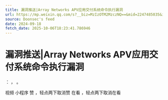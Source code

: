 ```yaml
---
title: 漏洞推送|Array Networks APV应用交付系统命令执行漏洞
url: https://mp.weixin.qq.com/s?__biz=MzIzOTM2MzczNQ==&mid=2247485035&idx=1&sn=591d00a4c81f2feee376ea8b445237c2
source: Doonsec's feed
date: 2024-09-18
fetch_date: 2025-10-06T18:23:41.786946
---
```


# 漏洞推送|Array Networks APV应用交付系统命令执行漏洞

：
，
。

视频
小程序
赞
，轻点两下取消赞
在看
，轻点两下取消在看